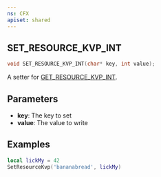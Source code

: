 ```yaml
---
ns: CFX
apiset: shared
---
```

## SET_RESOURCE_KVP_INT

```c
void SET_RESOURCE_KVP_INT(char* key, int value);
```

A setter for [GET_RESOURCE_KVP_INT](#_0x557B586A).


## Parameters
* **key**: The key to set
* **value**: The value to write

## Examples
```lua
local lickMy = 42
SetResourceKvp('bananabread', lickMy)
```